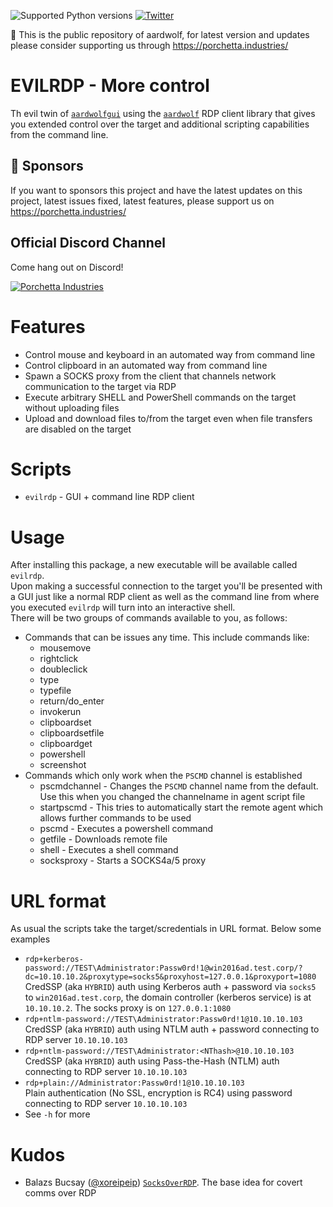 ![Supported Python versions](https://img.shields.io/badge/python-3.7+-blue.svg) [![Twitter](https://img.shields.io/twitter/follow/skelsec?label=skelsec&style=social)](https://twitter.com/intent/follow?screen_name=skelsec)

:triangular_flag_on_post: This is the public repository of aardwolf, for latest version and updates please consider supporting us through https://porchetta.industries/

# EVILRDP - More control
Th evil twin of [`aardwolfgui`](https://github.com/skelsec/aardwolfgui) using the [`aardwolf`](https://github.com/skelsec/aardwolf) RDP client library that gives you extended control over the target and additional scripting capabilities from the command line.

## :triangular_flag_on_post: Sponsors

If you want to sponsors this project and have the latest updates on this project, latest issues fixed, latest features, please support us on https://porchetta.industries/

## Official Discord Channel

Come hang out on Discord!

[![Porchetta Industries](https://discordapp.com/api/guilds/736724457258745996/widget.png?style=banner3)](https://discord.gg/ycGXUxy)

# Features
 - Control mouse and keyboard in an automated way from command line
 - Control clipboard in an automated way from command line
 - Spawn a SOCKS proxy from the client that channels network communication to the target via RDP  
 - Execute arbitrary SHELL and PowerShell commands on the target without uploading files
 - Upload and download files to/from the target even when file transfers are disabled on the target

# Scripts
 - `evilrdp` - GUI + command line RDP client 

# Usage
After installing this package, a new executable will be available called `evilrdp`.  
Upon making a successful connection to the target you'll be presented with a GUI just like a normal RDP client as well as the command line from where you executed `evilrdp` will turn into an interactive shell.  
There will be two groups of commands available to you, as follows:  
- Commands that can be issues any time. This include commands like:
  - mousemove
  - rightclick
  - doubleclick
  - type
  - typefile
  - return/do_enter
  - invokerun
  - clipboardset
  - clipboardsetfile
  - clipboardget
  - powershell
  - screenshot
- Commands which only work when the `PSCMD` channel is established
  - pscmdchannel - Changes the `PSCMD` channel name from the default. Use this when you changed the channelname in agent script file
  - startpscmd - This tries to automatically start the remote agent which allows further commands to be used
  - pscmd - Executes a powershell command
  - getfile - Downloads remote file
  - shell - Executes a shell command
  - socksproxy - Starts a SOCKS4a/5 proxy

# URL format
As usual the scripts take the target/scredentials in URL format. Below some examples
 - `rdp+kerberos-password://TEST\Administrator:Passw0rd!1@win2016ad.test.corp/?dc=10.10.10.2&proxytype=socks5&proxyhost=127.0.0.1&proxyport=1080`  
 CredSSP (aka `HYBRID`) auth using Kerberos auth + password via `socks5` to `win2016ad.test.corp`, the domain controller (kerberos service) is at `10.10.10.2`. The socks proxy is on `127.0.0.1:1080`
 - `rdp+ntlm-password://TEST\Administrator:Passw0rd!1@10.10.10.103`  
 CredSSP (aka `HYBRID`) auth using NTLM auth + password connecting to RDP server `10.10.10.103`
 - `rdp+ntlm-password://TEST\Administrator:<NThash>@10.10.10.103`  
 CredSSP (aka `HYBRID`) auth using Pass-the-Hash (NTLM) auth connecting to RDP server `10.10.10.103`
 - `rdp+plain://Administrator:Passw0rd!1@10.10.10.103`  
 Plain authentication (No SSL, encryption is RC4) using password connecting to RDP server `10.10.10.103`
 - See `-h` for more

# Kudos
 - Balazs Bucsay ([@xoreipeip](https://twitter.com/xoreipeip)) [`SocksOverRDP`](https://github.com/nccgroup/SocksOverRDP). The base idea for covert comms over RDP

